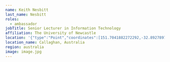 ```yaml
---
name: Keith Nesbitt
last_name: Nesbitt
roles:
  - ambassador
jobTitle: Senior Lecturer in Information Technology
affiliation: The University of Newcastle
location: '{"type":"Point","coordinates":[151.7041882272292,-32.89278979868974]}'
location_name: Callaghan, Australia
region: australia
image: image.jpg
---
```


